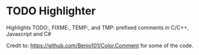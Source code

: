 # TODO Highlighter
Highlights TODO:, FIXME:, TEMP:, and TMP: prefixed comments in C/C++, Javascript and C#

Credit to: https://github.com/Benio101/Color.Comment for some of the code.